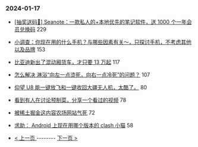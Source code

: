 ### 2024-01-17 
- [[抽奖送码🎁] Seanote：一款私人的+本地优先的笔记软件，送 1000 个一年会员兑换码](https://www.v2ex.com/t/1009230) 229
- [小调查：你现在用的什么手机？与哪些因素有关～，只探讨手机，不考虑其他以及品牌](https://www.v2ex.com/t/1009291) 153
- [比亚迪新出了混动厢货车，才只要 13 万起](https://www.v2ex.com/t/1009228) 117
- [怎么解决 淋浴“向左一点烫死，向右一点冷死”的问题？](https://www.v2ex.com/t/1009312) 107
- [仰望 U8 能一键放飞和一键收回大疆无人机，太酷了。](https://www.v2ex.com/t/1009219) 80
- [看到有人在讨论预制菜，分享一个看过的视频](https://www.v2ex.com/t/1009293) 78
- [被稀土掘金这内容农场网站气死](https://www.v2ex.com/t/1009200) 72
- [求助： Android 上现在用哪个版本的 clash 小猫](https://www.v2ex.com/t/1009225) 58 

- [ < 上一页 ](https://github.com/able8/v2ex-hot-record/blob/master/2024-01-16.md) -------- [ 下一页 > ](https://github.com/able8/v2ex-hot-record/blob/master/2024-01-18.md)